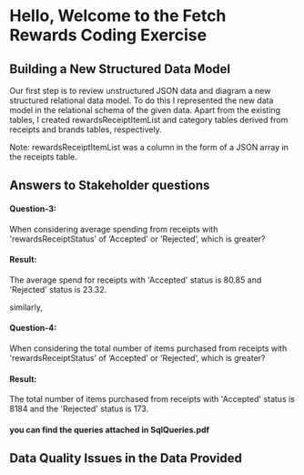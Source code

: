 # Hello, Welcome to the Fetch Rewards Coding Exercise

## Building a New Structured Data Model
Our first step is to review unstructured JSON data and diagram a new structured relational data model. To do this I represented the new data model in the relational schema of the given data. Apart from the existing tables, I created rewardsReceiptItemList and category tables derived from receipts and brands tables, respectively.

Note: rewardsReceiptItemList was a column in the form of a JSON array in the receipts table.

## Answers to Stakeholder questions

#### Question-3: 
When considering average spending from receipts with 'rewardsReceiptStatus’ of ‘Accepted’ or ‘Rejected’, which is greater?

#### Result: 
The average spend for receipts with 'Accepted' status is 80.85 and 'Rejected' status is 23.32.  

similarly,

#### Question-4:  
When considering the total number of items purchased from receipts with 'rewardsReceiptStatus’ of ‘Accepted’ or ‘Rejected’, which is greater?

#### Result:
The total number of items purchased from receipts with 'Accepted' status is 8184 and the 'Rejected' status is 173. 

#### you can find the queries attached in SqlQueries.pdf

## Data Quality Issues in the Data Provided


